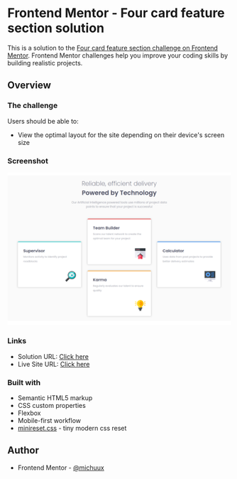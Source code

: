 # Frontend Mentor - Four card feature section solution

This is a solution to the [Four card feature section challenge on Frontend Mentor](https://www.frontendmentor.io/challenges/four-card-feature-section-weK1eFYK). Frontend Mentor challenges help you improve your coding skills by building realistic projects. 

## Overview

### The challenge

Users should be able to:

- View the optimal layout for the site depending on their device's screen size

### Screenshot

![](./screenshot.png)


### Links

- Solution URL: [Click here](https://your-solution-url.com)
- Live Site URL: [Click here](https://michuux.github.io/four-card-feature-section/)


### Built with

- Semantic HTML5 markup
- CSS custom properties
- Flexbox
- Mobile-first workflow
- [minireset.css](https://jgthms.com/minireset.css/) - tiny modern css reset

## Author

- Frontend Mentor - [@michuux](https://www.frontendmentor.io/profile/michuux)
